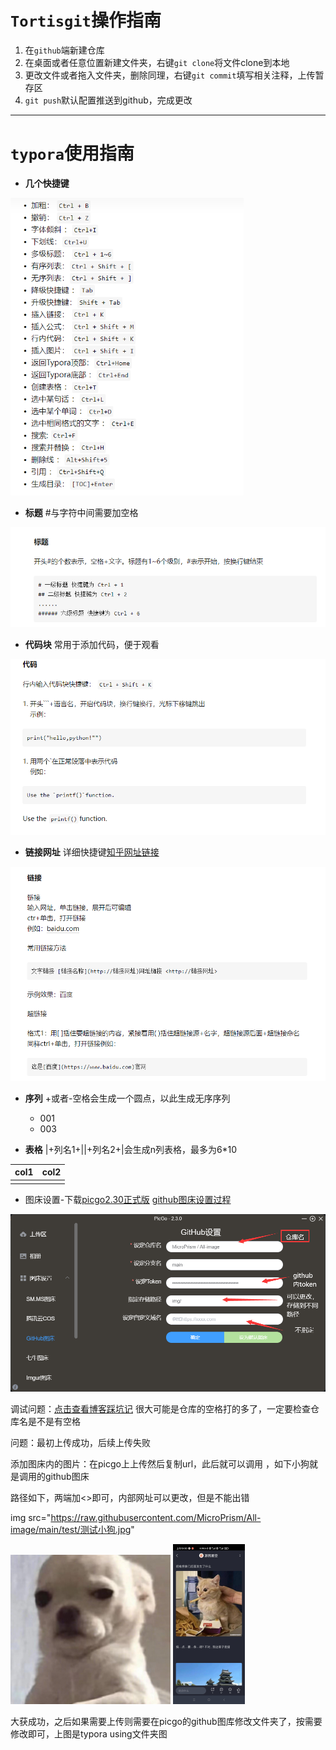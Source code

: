 # `Tortisgit`操作指南

1. 在`github`端新建仓库
2. 在桌面或者任意位置新建文件夹，右键``git clone``将文件clone到本地
3. 更改文件或者拖入文件夹，删除同理，右键``git commit``填写相关注释，上传暂存区
4. ``git push``默认配置推送到github，完成更改

***

# `typora`使用指南

+ **几个快捷键**

<img src="https://raw.githubusercontent.com/MicroPrism/All-image/main/Typora using/快捷键.png" style="zoom:67%;" />

+ **标题**  #与字符中间需要加空格

<img src="https://raw.githubusercontent.com/MicroPrism/All-image/main/Typora using/标题.png" style="zoom: 67%;" />

+ **代码块**  常用于添加代码，便于观看

<img src="https://raw.githubusercontent.com/MicroPrism/All-image/main/Typora using/代码块.png" style="zoom: 67%;" />

+ **链接网址**  详细快捷键[知乎网址链接](https://zhuanlan.zhihu.com/p/293557841)

<img src="https://raw.githubusercontent.com/MicroPrism/All-image/main/Typora using/链接.png" style="zoom: 67%;" />

+ **序列**  +或者-空格会生成一个圆点，以此生成无序序列
  + 001
  + 003

+ **表格**   |+列名1+||+列名2+|会生成n列表格，最多为6*10

| col1 | col2 |
| ---- | ---- |
|      |      |

+ 图床设置-下载[picgo2.30正式版](https://github.com/Molunerfinn/PicGo/releases/tag/v2.3.0)    [github图床设置过程](https://blog.csdn.net/yefcion/article/details/88412025)

<img src="https://raw.githubusercontent.com/MicroPrism/All-image/main/Typora using/picgo配置github.png" style="zoom: 67%;" />

调试问题：[点击查看博客踩坑记](https://blog.csdn.net/TalesOV/article/details/104450037?utm_medium=distribute.pc_relevant.none-task-blog-BlogCommendFromMachineLearnPai2-5.channel_param&depth_1-utm_source=distribute.pc_relevant.none-task-blog-BlogCommendFromMachineLearnPai2-5.channel_param) 很大可能是仓库的空格打的多了，一定要检查仓库名是不是有空格

问题：最初上传成功，后续上传失败

添加图床内的图片：在picgo上上传然后复制url，此后就可以调用 ，如下小狗就是调用的github图床

路径如下，两端加<>即可，内部网址可以更改，但是不能出错

img src="https://raw.githubusercontent.com/MicroPrism/All-image/main/test/测试小狗.jpg"

<img src="https://raw.githubusercontent.com/MicroPrism/All-image/main/test/测试小狗.jpg" style="zoom: 25%;" />

<img src="https://raw.githubusercontent.com/MicroPrism/All-image/main/test/测试2.jpg" style="zoom: 25%;" />



大获成功，之后如果需要上传则需要在picgo的github图库修改文件夹了，按需要修改即可，上图是typora  using文件夹图